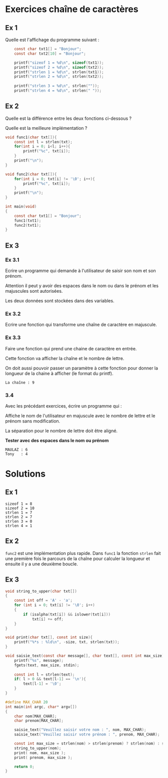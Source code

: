 # Exercices chaîne de caractères

## Ex 1

Quelle est l'affichage du programme suivant :

```c
    const char txt1[] = "Bonjour";
    const char txt2[10] = "Bonjour";

    printf("sizeof 1 = %d\n", sizeof(txt1));
    printf("sizeof 2 = %d\n", sizeof(txt2));
    printf("strlen 1 = %d\n", strlen(txt1));
    printf("strlen 2 = %d\n", strlen(txt2));
    
    printf("strlen 3 = %d\n", strlen(""));
    printf("strlen 4 = %d\n", strlen(" "));
```

## Ex 2

Quelle est la différence entre les deux fonctions ci-dessous ?

Quelle est la meilleure implémentation ?

```c
void func1(char txt[]){
    const int l = strlen(txt);
    for(int i = 0; i<l; i++){
        printf("%c", txt[i]);
    }
    printf("\n");
}

void func2(char txt[]){
    for(int i = 0; txt[i] != '\0'; i++){
        printf("%c", txt[i]);
    }
    printf("\n");
}

int main(void)
{
    const char txt1[] = "Bonjour";
    func1(txt1);
    func2(txt1);
}
```

## Ex 3

### Ex 3.1

Ecrire un programme qui demande à l'utilisateur de saisir son nom et son prénom.

Attention il peut y avoir des espaces dans le nom ou dans le prénom et les majuscules sont autorisées.

Les deux données sont stockées dans des variables.

### Ex 3.2

Ecrire une fonction qui transforme une chaîne de caractère en majuscule.

### Ex 3.3

Faire une fonction qui prend une chaine de caractère en entrée. 

Cette fonction va afficher la chaîne et le nombre de lettre.

On doit aussi pouvoir passer un paramètre à cette fonction pour donner la 
longueur de la chaine à afficher (le format du printf).

```console
La chaîne : 9
```
### 3.4

Avec les précédant exercices, écrire un programme qui :

Affiche le nom de l'utilisateur en majuscule avec le nombre de lettre et le prénom sans modification.

La séparation pour le nombre de lettre doit être aligné.

**Tester avec des espaces dans le nom ou prénom**

```console
MAULAZ : 6
Tony   : 4
```

# Solutions

## Ex 1

```console
sizeof 1 = 8
sizeof 2 = 10
strlen 1 = 7
strlen 2 = 7
strlen 3 = 0
strlen 4 = 1
```

## Ex 2

`func2` est une implémentation plus rapide. Dans `func1` la fonction `strlen`
fait une première fois le parcours de la chaîne pour calculer la longueur et ensuite
il y a une deuxième boucle.

## Ex 3

```c
void string_to_upper(char txt[])
{
    const int off = 'A' - 'a';
    for (int i = 0; txt[i] != '\0'; i++)
    {
        if (isalpha(txt[i]) && islower(txt[i]))
            txt[i] += off;
    }
}

void print(char txt[], const int size){
    printf("%*s : %ld\n", -size, txt, strlen(txt));
}

void saisie_text(const char message[], char text[], const int max_size){
    printf("%s", message);
    fgets(text, max_size, stdin);
    
    const int l = strlen(text);
    if( l > 0 && text[l-1] == '\n'){
        text[l-1] = '\0';
    }
}

#define MAX_CHAR 20
int main(int argc, char* argv[])
{
    char nom[MAX_CHAR];
    char prenom[MAX_CHAR];

    saisie_text("Veuillez saisir votre nom : ", nom, MAX_CHAR);   
    saisie_text("Veuillez saisir votre prénom : ", prenom, MAX_CHAR);

    const int max_size = strlen(nom) > strlen(prenom) ? strlen(nom) : strlen(prenom);
    string_to_upper(nom);
    print( nom, max_size );
    print( prenom, max_size );

    return 0;
}
```
